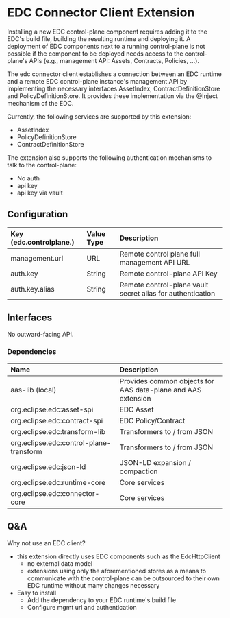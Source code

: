 # EDC Connector Client Extension

Installing a new EDC control-plane component requires adding it to the EDC's build file, building the resulting runtime
and deploying it. A deployment of EDC components next to a running control-plane is not possible if the component to be
deployed needs access to the control-plane's APIs (e.g., management API: Assets, Contracts, Policies, ...).

The edc connector client establishes a connection between an EDC runtime and a remote EDC control-plane instance's
management API by implementing the necessary interfaces AssetIndex, ContractDefinitionStore and PolicyDefinitionStore.
It provides these implementation via the @Inject mechanism of the EDC.

Currently, the following services are supported by this extension:

- AssetIndex
- PolicyDefinitionStore
- ContractDefinitionStore

The extension also supports the following authentication mechanisms to talk to the control-plane:

- No auth
- api key
- api key via vault

## Configuration

| Key (edc.controlplane.) | Value Type | Description                                                |
|:------------------------|:-----------|:-----------------------------------------------------------|
| management.url          | URL        | Remote control plane full management API URL               |
| auth.key                | String     | Remote control-plane API Key                               |
| auth.key.alias          | String     | Remote control-plane vault secret alias for authentication |

## Interfaces

No outward-facing API.

### Dependencies

| Name                                    | Description                                                  |
|:----------------------------------------|:-------------------------------------------------------------|
| aas-lib (local)                         | Provides common objects for AAS data-plane and AAS extension |
| org.eclipse.edc:asset-spi               | EDC Asset                                                    |
| org.eclipse.edc:contract-spi            | EDC Policy/Contract                                          |
| org.eclipse.edc:transform-lib           | Transformers to / from JSON                                  |
| org.eclipse.edc:control-plane-transform | Transformers to / from JSON                                  |
| org.eclipse.edc:json-ld                 | JSON-LD expansion / compaction                               |
| org.eclipse.edc:runtime-core            | Core services                                                |
| org.eclipse.edc:connector-core          | Core services                                                |

## Q&A

Why not use an EDC client?

- this extension directly uses EDC components such as the EdcHttpClient
    - no external data model
    - extensions using only the aforementioned stores as a means to communicate with the control-plane can be outsourced
      to their own EDC runtime without many changes necessary
- Easy to install
    - Add the dependency to your EDC runtime's build file
    - Configure mgmt url and authentication